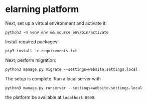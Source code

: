 # elarning platform

Next, set up a virtual environment and activate it:

`python3 -m venv env && source env/bin/activate`

Install required packages:

`pip3 install -r requirements.txt`

Next, perform migration:

`python3 manage.py migrate --settings=website.settings.local`

The setup is complete. Run a local server with

`python3 manage.py runserver --settings=website.settings.local`

the platform be available at `localhost:8000`.

